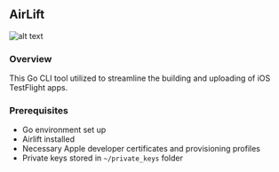 ## AirLift
![alt text](https://cdn.icon-icons.com/icons2/2699/PNG/512/golang_gopher_src_logo_icon_168154.png)

### Overview
This Go CLI tool utilized to streamline the building and uploading of iOS TestFlight apps.

### Prerequisites
* Go environment set up
* Airlift installed
* Necessary Apple developer certificates and provisioning profiles
* Private keys stored in `~/private_keys` folder
